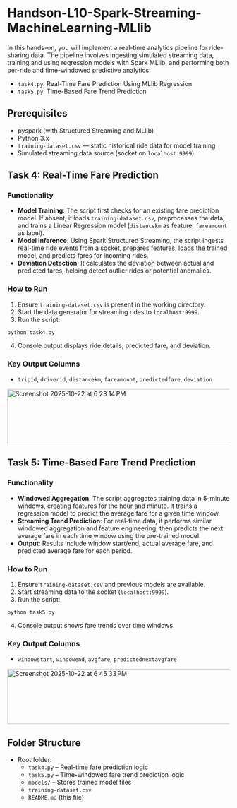 # Handson-L10-Spark-Streaming-MachineLearning-MLlib

In this hands-on, you will implement a real-time analytics pipeline for ride-sharing data. The pipeline involves ingesting simulated streaming data, training and using regression models with Spark MLlib, and performing both per-ride and time-windowed predictive analytics.

- `task4.py`: Real-Time Fare Prediction Using MLlib Regression
- `task5.py`: Time-Based Fare Trend Prediction

## Prerequisites

- pyspark (with Structured Streaming and MLlib)
- Python 3.x
- `training-dataset.csv` — static historical ride data for model training
- Simulated streaming data source (socket on `localhost:9999`)

## Task 4: Real-Time Fare Prediction

### Functionality

- **Model Training**: The script first checks for an existing fare prediction model. If absent, it loads `training-dataset.csv`, preprocesses the data, and trains a Linear Regression model (`distancekm` as feature, `fareamount` as label).
- **Model Inference**: Using Spark Structured Streaming, the script ingests real-time ride events from a socket, prepares features, loads the trained model, and predicts fares for incoming rides.
- **Deviation Detection**: It calculates the deviation between actual and predicted fares, helping detect outlier rides or potential anomalies.

### How to Run

1. Ensure `training-dataset.csv` is present in the working directory.
2. Start the data generator for streaming rides to `localhost:9999`.
3. Run the script:

```
python task4.py
```

4. Console output displays ride details, predicted fare, and deviation.

### Key Output Columns

- `tripid`, `driverid`, `distancekm`, `fareamount`, `predictedfare`, `deviation`

<img width="777" height="125" alt="Screenshot 2025-10-22 at 6 23 14 PM" src="https://github.com/user-attachments/assets/f2aa3f50-a917-4b49-a3d6-bbddfe18bcdd" />

## Task 5: Time-Based Fare Trend Prediction

### Functionality

- **Windowed Aggregation**: The script aggregates training data in 5-minute windows, creating features for the hour and minute. It trains a regression model to predict the average fare for a given time window.
- **Streaming Trend Prediction**: For real-time data, it performs similar windowed aggregation and feature engineering, then predicts the next average fare in each time window using the pre-trained model.
- **Output**: Results include window start/end, actual average fare, and predicted average fare for each period.

### How to Run

1. Ensure `training-dataset.csv` and previous models are available.
2. Start streaming data to the socket (`localhost:9999`).
3. Run the script:

```
python task5.py
```

4. Console output shows fare trends over time windows.

### Key Output Columns

- `windowstart`, `windowend`, `avgfare`, `predictednextavgfare`

<img width="613" height="125" alt="Screenshot 2025-10-22 at 6 45 33 PM" src="https://github.com/user-attachments/assets/1a5dfe8e-439d-4697-9695-f355d8a39b8f" />

## Folder Structure

- Root folder:
  - `task4.py` – Real-time fare prediction logic
  - `task5.py` – Time-windowed fare trend prediction logic
  - `models/` – Stores trained model files
  - `training-dataset.csv`
  - `README.md` (this file)
